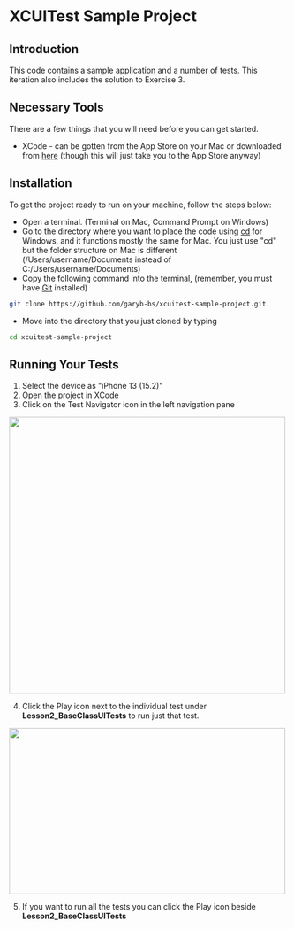 # XCUITest Sample Project

## Introduction

This code contains a sample application and a number of tests. This iteration also includes the solution to Exercise 3.

## Necessary Tools

There are a few things that you will need before you can get started.

* XCode - can be gotten from the App Store on your Mac or downloaded from [here](https://developer.apple.com/xcode/resources/) (though this will just take you to the App Store anyway)

## Installation

To get the project ready to run on your machine, follow the steps below:

* Open a terminal. (Terminal on Mac, Command Prompt on Windows)
* Go to the directory where you want to place the code using [cd](https://docs.microsoft.com/en-us/windows-server/administration/windows-commands/cd) for Windows, and it functions mostly the same for Mac. You just use "cd" but the folder structure on Mac is different (/Users/username/Documents instead of C:/Users/username/Documents)
* Copy the following command into the terminal, (remember, you must have [Git](https://git-scm.com/downloads) installed)
```sh
git clone https://github.com/garyb-bs/xcuitest-sample-project.git.
```
* Move into the directory that you just cloned by typing
```sh
cd xcuitest-sample-project
```

## Running Your Tests

1. Select the device as "iPhone 13 (15.2)"
2. Open the project in XCode
3. Click on the Test Navigator icon in the left navigation pane

<img src="https://i.imgur.com/wyBCzGO.png" height="500" width="500"/>

4. Click the Play icon next to the individual test under <b>Lesson2_BaseClassUITests</b> to run just that test.

<img src="https://i.imgur.com/kI7J2Ol.png" height="300" width="500"/>

5. If you want to run all the tests you can click the Play icon beside <b>Lesson2_BaseClassUITests</b>
